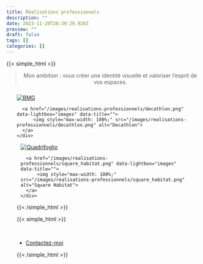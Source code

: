 ```yaml
---
title: Réalisations professionnels
description: ""
date: 2023-11-20T20:39:29.926Z
preview: ""
draft: false
tags: []
categories: []
---
```



{{< simple_html >}}

<blockquote>
  <p style="text-align: center;">Mon ambition : vous créer une identité visuelle et valoriser l’esprit de vos espaces.</p>
</blockquote>

<div style="display: flex; flex-wrap: wrap; justify-content: center;">
  <div style="flex: 1; margin: 10px; max-width: 450px;">
    <div>
      <a href="/images/realisations-professionnels/bmg.png" data-lightbox="images" data-title="">
            <img style="max-width: 100%;" src="/images/realisations-professionnels/bmg.png" alt="BMG">
      </a>

      <a href="/images/realisations-professionnels/decathlon.png" data-lightbox="images" data-title="">
          <img style="max-width: 100%;" src="/images/realisations-professionnels/decathlon.png" alt="Decathlon">
      </a>
    </div>
  </div>
  <div style="flex: 1; margin: 10px; max-width: 450px;">
    <div>
      <a href="/images/realisations-professionnels/quadrifoglio.png" data-lightbox="images" data-title="">
          <img style="max-width: 100%;" src="/images/realisations-professionnels/quadrifoglio.png" alt="Quadrifoglio">
      </a>

      <a href="/images/realisations-professionnels/square_habitat.png" data-lightbox="images" data-title="">
          <img style="max-width: 100%;" src="/images/realisations-professionnels/square_habitat.png" alt="Square Habitat">
      </a>
    </div>
  </div>
</div>

{{< /simple_html >}}

{{< simple_html >}}
 <ul class="actions special" style="margin-top: 10%;">
     <li><a href="/contact" class="button primary">Contactez-moi</a></li>
 </ul>
{{< /simple_html >}}
